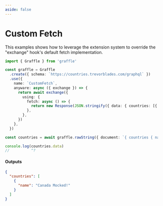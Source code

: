 ```yaml
---
aside: false
---
```


# Custom Fetch

This examples shows how to leverage the extension system to override the "exchange" hook's default fetch implementation.

<!-- dprint-ignore-start -->
```ts twoslash
import { Graffle } from 'graffle'

const graffle = Graffle
  .create({ schema: `https://countries.trevorblades.com/graphql` })
  .use({
    name: `CustomFetch`,
    anyware: async ({ exchange }) => {
      return await exchange({
        using: {
          fetch: async () => {
            return new Response(JSON.stringify({ data: { countries: [{ name: `Canada Mocked!` }] } }))
          },
        },
      })
    },
  })

const countries = await graffle.rawString({ document: `{ countries { name } }` })

console.log(countries.data)
//          ^?
```
<!-- dprint-ignore-end -->

#### Outputs

<!-- dprint-ignore-start -->
```json
{
  "countries": [
    {
      "name": "Canada Mocked!"
    }
  ]
}
```
<!-- dprint-ignore-end -->
